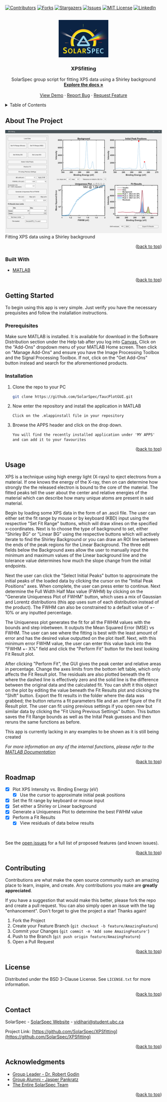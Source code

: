 <div id="top"></div>

<!-- PROJECT SHIELDS -->
[![Contributors][contributors-shield]][contributors-url]
[![Forks][forks-shield]][forks-url]
[![Stargazers][stars-shield]][stars-url]
[![Issues][issues-shield]][issues-url]
[![MIT License][license-shield]][license-url]
[![LinkedIn][linkedin-shield]][linkedin-url]

<!-- PROJECT LOGO -->
<br />
<div align="center">
  <a href="https://github.com/SolarSpec/XPSfitting">
    <img src="XPS_Fitting_resources/logo.png" alt="SolarSpec" width="160" height="120">
  </a>

<h3 align="center">XPSfitting</h3>

  <p align="center">
    SolarSpec group script for fitting XPS data using a Shirley background
    <br />
    <a href="https://github.com/SolarSpec/XPSfitting"><strong>Explore the docs »</strong></a>
    <br />
    <br />
    <a href="https://github.com/SolarSpec/XPSfitting">View Demo</a>
    ·
    <a href="https://github.com/SolarSpec/XPSfitting/issues">Report Bug</a>
    ·
    <a href="https://github.com/SolarSpec/XPSfitting/issues">Request Feature</a>
  </p>
</div>

<!-- TABLE OF CONTENTS -->
<details>
  <summary>Table of Contents</summary>
  <ol>
    <li>
      <a href="#about-the-project">About The Project</a>
      <ul>
        <li><a href="#built-with">Built With</a></li>
      </ul>
    </li>
    <li>
      <a href="#getting-started">Getting Started</a>
      <ul>
        <li><a href="#prerequisites">Prerequisites</a></li>
        <li><a href="#installation">Installation</a></li>
      </ul>
    </li>
    <li><a href="#usage">Usage</a></li>
    <li><a href="#roadmap">Roadmap</a></li>
    <li><a href="#contributing">Contributing</a></li>
    <li><a href="#license">License</a></li>
    <li><a href="#contact">Contact</a></li>
    <li><a href="#acknowledgments">Acknowledgments</a></li>
  </ol>
</details>

<!-- ABOUT THE PROJECT -->
## About The Project

[![XPSfitting Screenshot][product-screenshot]](https://solarspec.ok.ubc.ca/)
Fitting XPS data using a Shirley background

<p align="right">(<a href="#top">back to top</a>)</p>

### Built With

* [MATLAB](https://www.mathworks.com/products/matlab.html)

<p align="right">(<a href="#top">back to top</a>)</p>

<!-- GETTING STARTED -->
## Getting Started

To begin using this app is very simple. Just verify you have the necessary prequisites and follow the installation instructions.

### Prerequisites

Make sure MATLAB is installed. It is available for download in the Software Distribution section under the Help tab after you log into [Canvas.](https://canvas.ubc.ca/)
Click on the "Add-Ons" dropdown menu of your MATLAB Home screen. Then click on "Manage Add-Ons" and ensure you have the Image Processing Toolbox and the Signal Processing Toolbox. If not, click on the "Get Add-Ons" button instead and search for the aforementioned products.


### Installation

1. Clone the repo to your PC

   ```sh
   git clone https://github.com/SolarSpec/TaucPlotGUI.git
   ```

2. Now enter the repository and install the application in MATLAB

   ```
   Click on the .mlappinstall file in your repository
   ```

3. Browse the APPS header and click on the drop down.

   ```
   You will find the recently installed application under 'MY APPS' and can add it to your favourites
   ```

<p align="right">(<a href="#top">back to top</a>)</p>

<!-- USAGE EXAMPLES -->
## Usage

XPS is a technique using high energy light (X-rays) to eject electrons from a material. If one knows the energy of the X-ray, then on can determine how strongly the the released electron is bound to the core of the material. The fitted peaks tell the user about the center and relative energies of the material which can describe how many unique atoms are present in said material.

Begin by loading some XPS data in the form of an .ascii file. The user can either set the fit range by mouse or by keyboard (KBD) input using the respective "Set Fit Range" buttons, which will draw xlines on the specified x-coordinates. Next is to choose the type of background to set, either "Shirley BG" or "Linear BG" using the respective buttons which will actively iterate to find the Shirley Background or you can draw an ROI line between the ends of the peak regions for the Linear Background. The three edit fields below the Background axes allow the user to manually input the minimum and maximum values of the Linear background line and the tolerance value determines how much the slope change from the initial endpoints.

Next the user can click the "Select Initial Peaks" button to approximate the initial peaks of the loaded data by clicking the cursor on the "Initial Peak Positions" axes. When complete, the user can press enter to continue. Next determine the Full Width Half Max value (FWHM) by clicking on the "Generate Uniqueness Plot of FWHM" button, which uses a mix of Gaussian and Lorentz distributions (this app uses sum of each distribution instead of the product). The FWHM can also be constrained to a default value of +- 10% or any inputted percentage.

The Uniqueness plot generates the fit for all the FWHM values with the bounds and step inbetween. It outputs the Mean Squared Error (MSE) vs FWHM. The user can see where the fitting is best with the least amount of error and has the desired value outputted on the plot itself. Next, with this minimum error FWHM value, the user can enter this value back into the "FWHM +- X%" field and click the "Perform Fit" button for the best looking Fit Result plot.

After clicking "Perform Fit", the GUI gives the peak center and relative areas in percentage. Change the axes limits from the bottom left table, which only affects the Fit Result plot. The residuals are also plotted beneath the fit where the dashed line is effectively zero and the solid line is the difference between the original data and the calculated fit. You can shift it this object on the plot by editing the value beneath the Fit Results plot and clicking the "Shift" button. Export the fit results in the folder where the data was grabbed; the button returns a fit parameters file and an .emf figure of the Fit Result plot. The user can fit using previous settings if you open new but similar data by clicking the "Fit Using Previous Settings" button. This button saves the Fit Range bounds as well as the Inital Peak guesses and then reruns the same functions as before.

This app is currently lacking in any examples to be shown as it is still being created

_For more information on any of the internal functions, please refer to the [MATLAB Documentation](https://www.mathworks.com/help/matlab/)_

<p align="right">(<a href="#top">back to top</a>)</p>

<!-- ROADMAP -->
## Roadmap

* [X] Plot XPS Intensity vs. Binding Energy (eV)
  * [X] Use the cursor to approximate initial peak positions
* [X] Set the fit range by keyboard or mouse input
* [X] Set either a Shirley or Linear background
* [X] Generate a Uniqueness Plot to determine the best FWHM value
* [X] Perform a Fit Results
  * [X] View residuals of data below results

</br>

See the [open issues](https://github.com/SolarSpec/XPSfitting/issues) for a full list of proposed features (and known issues).

<p align="right">(<a href="#top">back to top</a>)</p>

<!-- CONTRIBUTING -->
## Contributing

Contributions are what make the open source community such an amazing place to learn, inspire, and create. Any contributions you make are **greatly appreciated**.

If you have a suggestion that would make this better, please fork the repo and create a pull request. You can also simply open an issue with the tag "enhancement".
Don't forget to give the project a star! Thanks again!

1. Fork the Project
2. Create your Feature Branch (`git checkout -b feature/AmazingFeature`)
3. Commit your Changes (`git commit -m 'Add some AmazingFeature'`)
4. Push to the Branch (`git push origin feature/AmazingFeature`)
5. Open a Pull Request

<p align="right">(<a href="#top">back to top</a>)</p>

<!-- LICENSE -->
## License

Distributed under the BSD 3-Clause License. See `LICENSE.txt` for more information.

<p align="right">(<a href="#top">back to top</a>)</p>

<!-- CONTACT -->
## Contact

SolarSpec - [SolarSpec Website](https://solarspec.ok.ubc.ca/) - vidihari@student.ubc.ca

Project Link: [https://github.com/SolarSpec/XPSfitting](https://github.com/SolarSpec/XPSfitting)

<p align="right">(<a href="#top">back to top</a>)</p>

<!-- ACKNOWLEDGMENTS -->
## Acknowledgments

* [Group Leader - Dr. Robert Godin](https://solarspec.ok.ubc.ca/people/)
* [Group Alumni - Jasper Pankratz](https://solarspec.ok.ubc.ca/people/)
* [The Entire SolarSpec Team](https://solarspec.ok.ubc.ca/people/)

<p align="right">(<a href="#top">back to top</a>)</p>

<!-- MARKDOWN LINKS & IMAGES -->
<!-- https://www.markdownguide.org/basic-syntax/#reference-style-links -->
[contributors-shield]: https://img.shields.io/github/contributors/SolarSpec/XPSfitting.svg?style=for-the-badge
[contributors-url]: https://github.com/SolarSpec/XPSfitting/graphs/contributors
[forks-shield]: https://img.shields.io/github/forks/SolarSpec/XPSfitting.svg?style=for-the-badge
[forks-url]: https://github.com/SolarSpec/XPSfitting/network/members
[stars-shield]: https://img.shields.io/github/stars/SolarSpec/XPSfitting.svg?style=for-the-badge
[stars-url]: https://github.com/SolarSpec/XPSfitting/stargazers
[issues-shield]: https://img.shields.io/github/issues/SolarSpec/XPSfitting.svg?style=for-the-badge
[issues-url]: https://github.com/SolarSpec/XPSfitting/issues
[license-shield]: https://img.shields.io/github/license/SolarSpec/XPSfitting.svg?style=for-the-badge
[license-url]: https://github.com/SolarSpec/XPSfitting/blob/main/LICENSE
[linkedin-shield]: https://img.shields.io/badge/-LinkedIn-black.svg?style=for-the-badge&logo=linkedin&colorB=555
[linkedin-url]: https://linkedin.com/in/haris-vidimlic-06730019b/
[product-screenshot]: XPS_Fitting_resources/Screenshot.png
